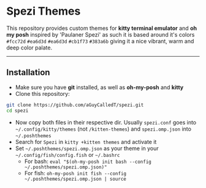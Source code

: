 # Spezi Themes

This repository provides custom themes for **kitty terminal emulator** and **oh my posh** inspired by 'Paulaner Spezi' as such it is based around it's colors
`#fcc72d` `#ea6d3d` `#ea6d3d` `#cb1f73` `#383a6b` giving it a nice vibrant, warm and deep color palate.

---

## Installation
* Make sure you have **git** installed, as well as **oh-my-posh** and **kitty**
* Clone this repository:
```bash
git clone https://github.com/aGuyCalledT/spezi.git
cd spezi
```
- Now copy both files in their respective dir. Usually `spezi.conf` goes into `~/.config/kitty/themes` (not `/kitten-themes`) and `spezi.omp.json` into `~/.poshthemes`
- Search for `Spezi` in `kitty +kitten themes` and activate it
- Set `~/.poshthemes/spezi.omp.json` as your theme in your `~/.config/fish/config.fish` or `~/.bashrc`
    * For bash: `eval "$(oh-my-posh init bash --config ~/.poshthemes/spezi.omp.json)"`
    * For fish: `oh-my-posh init fish --config ~/.poshthemes/spezi.omp.json | source`
